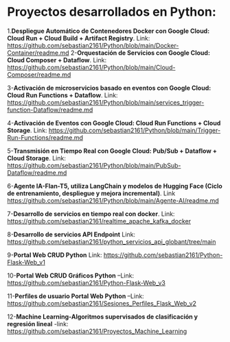 # Proyectos desarrollados en Python:
1.**Despliegue Automático de Contenedores Docker con Google Cloud: Cloud Run + Cloud Build + Artifact Registry**. Link: https://github.com/sebastian2161/Python/blob/main/Docker-Container/readme.md
2-**Orquestación de Servicios con Google Cloud: Cloud Composer + Dataflow**. Link: https://github.com/sebastian2161/Python/blob/main/Cloud-Composer/readme.md

3-**Activación de microservicios basado en eventos con Google Cloud: Cloud Run Functions + Dataflow**. Link: https://github.com/sebastian2161/Python/blob/main/services_trigger-function-Dataflow/readme.md

4-**Activación de Eventos con Google Cloud: Cloud Run Functions + Cloud Storage**. Link: https://github.com/sebastian2161/Python/blob/main/Trigger-Run-Functions/readme.md

5-**Transmisión en Tiempo Real con Google Cloud: Pub/Sub + Dataflow + Cloud Storage**. Link: https://github.com/sebastian2161/Python/blob/main/PubSub-Dataflow/readme.md

6-**Agente IA-Flan-T5, utiliza LangChain y modelos de Hugging Face (Ciclo de entrenamiento, despliegue y mejora incremental)**. Link https://github.com/sebastian2161/Python/blob/main/Agente-AI/readme.md

7-**Desarrollo de servicios en tiempo real con docker**. Link: https://github.com/sebastian2161/realtime_apache_kafka_docker

8-**Desarrollo de servicios API Endpoint** Link: https://github.com/sebastian2161/python_servicios_api_globant/tree/main

9-**Portal Web CRUD Python** Link: https://github.com/sebastian2161/Python-Flask-Web_v1

10-**Portal Web CRUD Gráficos Python** –Link: https://github.com/sebastian2161/Python-Flask-Web_v3

11-**Perfiles de usuario Portal Web Python** –Link: https://github.com/sebastian2161/Sesiones_Perfiles_Flask_Web_v2

12-**Machine Learning-Algoritmos supervisados de clasificación y regresión lineal** -link: https://github.com/sebastian2161/Proyectos_Machine_Learning
